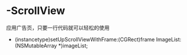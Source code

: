 # -ScrollView

应用广告页，只要一行代码就可以轻松的使用

+ (instancetype)setUpScrollViewWithFrame:(CGRect)frame ImageList:(NSMutableArray *)imageList;
